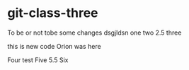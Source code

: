 # git-class-three

To be or not tobe
some changes
dsgjldsn
one
two
2.5
three

this is new code
Orion was here

Four
test
Five
5.5
Six
